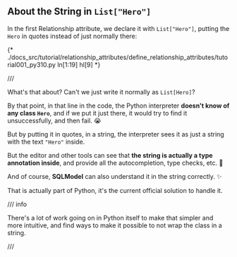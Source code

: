 ## About the String in `List["Hero"]`

In the first Relationship attribute, we declare it with `List["Hero"]`, putting the `Hero` in quotes instead of just normally there:

{* ./docs_src/tutorial/relationship_attributes/define_relationship_attributes/tutorial001_py310.py ln[1:19] hl[9] *}

///

What's that about? Can't we just write it normally as `List[Hero]`?

By that point, in that line in the code, the Python interpreter **doesn't know of any class `Hero`**, and if we put it just there, it would try to find it unsuccessfully, and then fail. 😭

But by putting it in quotes, in a string, the interpreter sees it as just a string with the text `"Hero"` inside.

But the editor and other tools can see that **the string is actually a type annotation inside**, and provide all the autocompletion, type checks, etc. 🎉

And of course, **SQLModel** can also understand it in the string correctly. ✨

That is actually part of Python, it's the current official solution to handle it.

/// info

There's a lot of work going on in Python itself to make that simpler and more intuitive, and find ways to make it possible to not wrap the class in a string.

///
